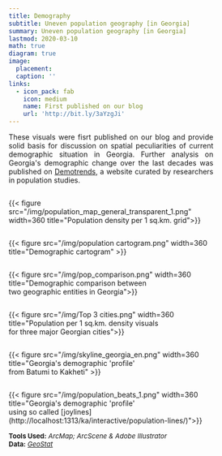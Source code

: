 ```yaml
---
title: Demography
subtitle: Uneven population geography [in Georgia]
summary: Uneven population geography [in Georgia]
lastmod: 2020-03-10
math: true
diagram: true
image:
  placement: 
  caption: ''
links:
  - icon_pack: fab
    icon: medium
    name: First published on our blog
    url: 'http://bit.ly/3aYzgJi'
---
```

<style>
  img {
    max-width: 1200px;
    transition:transform 0.25s ease;
    filter: grayscale(100%);
}
  img:hover {
    filter: grayscale(0);
}
</style>
<p align="justify">
These visuals were fisrt published on our blog and provide solid basis for discussion on spatial peculiarities of current demographic situation in Georgia. 
Further analysis on Georgia's demographic change over the last decades was published on <a href="http://bit.ly/2Wdgae2">Demotrends</a>, a website curated by researchers in population studies.
</p>

<!DOCTYPE html>
<html>
<head>
<meta name="viewport" content="width=device-width, initial-scale=1">
<style>
* {
  box-sizing: border-box;
}

/* Create two equal columns that floats next to each other */
.column {
  float: left;
  width: 50%;
  padding: 10px;
}

/* Clear floats after the columns */
.row:after {
  content: "";
  display: table;
  clear: both;
}

/* Responsive layout - makes the two columns stack on top of each other instead of next to each other */
@media screen and (max-width: 600px) {
  .column {
    width: 100%;
  }
}
</style>
</head>
<body>

<div class="row">
  <div class="column" style="">
    <p>{{< figure src="/img/population_map_general_transparent_1.png" width=360 title="Population density per 1 sq.km. grid">}}</p>
  </div>
  <div class="column" style="">
    <p>{{< figure src="/img/population cartogram.png" width=360 title="Demographic cartogram" >}}</p>
  </div>
</div>
<div class="row">
  <div class="column" style="">
    <p>{{< figure src="/img/pop_comparison.png" width=360 title="Demographic comparison between <br> two geographic entities in Georgia">}}</p>
  </div>
  <div class="row">
    <div class="column" style="">
     <p>{{< figure src="/img/Top 3 cities.png" width=360 title="Population per 1 sq.km. density visuals <br> for three major Georgian cities">}}</p>
  </div>
</div>
<div class="column" style="">
    <p>{{< figure src="/img/skyline_georgia_en.png" width=360 title="Georgia's demographic 'profile' <br> from Batumi to Kakheti" >}}</p>
  </div>
  <div class="row">
    <div class="column" style="">
     <p>{{< figure src="/img/population_beats_1.png" width=360 title="Georgia's demographic 'profile' <br> using so called [joylines](http://localhost:1313/ka/interactive/population-lines/)">}}</p>
  </div>
</div>
</body>
</html>

<font size="2">
    <b>Tools Used:</b> <i>ArcMap; ArcScene & Adobe Illustrator</i>  <br> <b>Data:</b> <a href="http://gis.geostat.ge/GeoMap/layersw/index.html"><i>GeoStat</i></a>
</font>